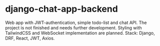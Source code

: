 # django-chat-app-backend

Web app with JWT-authentication, simple todo-list and chat API. 
The project is not finished and needs further development. Styling with TailwindCSS and WebSocket implementation are planned.
Stack: Django, DRF, React, JWT, Axios.